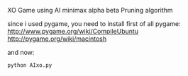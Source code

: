 
XO Game  using AI minimax alpha beta Pruning algorithm

since i used pygame, you need to install first of all pygame:
http://www.pygame.org/wiki/CompileUbuntu
http://pygame.org/wiki/macintosh

and now:

```
python AIxo.py
```

